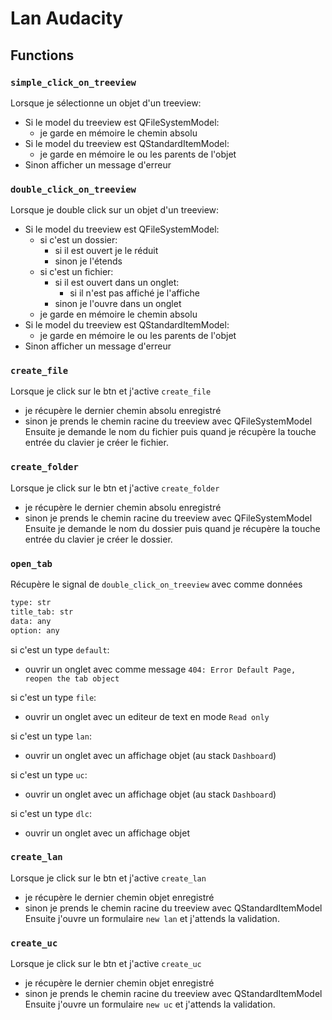 # Lan Audacity

## Functions

### `simple_click_on_treeview`

Lorsque je sélectionne un objet d'un treeview:

- Si le model du treeview est QFileSystemModel:
  - je garde en mémoire le chemin absolu
- Si le model du treeview est QStandardItemModel:
  - je garde en mémoire le ou les parents de l'objet
- Sinon afficher un message d'erreur

### `double_click_on_treeview`

Lorsque je double click sur un objet d'un treeview:

- Si le model du treeview est QFileSystemModel:
  - si c'est un dossier:
    - si il est ouvert je le réduit
    - sinon je l'étends
  - si c'est un fichier:
    - si il est ouvert dans un onglet:
      - si il n'est pas affiché je l'affiche
    - sinon je l'ouvre dans un onglet
  - je garde en mémoire le chemin absolu
- Si le model du treeview est QStandardItemModel:
  - je garde en mémoire le ou les parents de l'objet
- Sinon afficher un message d'erreur

### `create_file`

Lorsque je click sur le btn et j'active `create_file`

- je récupère le dernier chemin absolu enregistré
- sinon je prends le chemin racine du treeview avec QFileSystemModel
Ensuite je demande le nom du fichier puis quand je récupère la touche entrée du clavier je créer le fichier.

### `create_folder`

Lorsque je click sur le btn et j'active `create_folder`

- je récupère le dernier chemin absolu enregistré
- sinon je prends le chemin racine du treeview avec QFileSystemModel
Ensuite je demande le nom du dossier puis quand je récupère la touche entrée du clavier je créer le dossier.

### `open_tab`

Récupère le signal de `double_click_on_treeview` avec comme données

```bash
type: str
title_tab: str
data: any
option: any
```

si c'est un type `default`:

- ouvrir un onglet avec comme message `404: Error Default Page, reopen the tab object`

si c'est un type `file`:

- ouvrir un onglet avec un editeur de text en mode `Read only`

si c'est un type `lan`:

- ouvrir un onglet avec un affichage objet (au stack `Dashboard`)

si c'est un type `uc`:

- ouvrir un onglet avec un affichage objet (au stack `Dashboard`)

si c'est un type `dlc`:

- ouvrir un onglet avec un affichage objet

### `create_lan`

Lorsque je click sur le btn et j'active `create_lan`

- je récupère le dernier chemin objet enregistré
- sinon je prends le chemin racine du treeview avec QStandardItemModel
Ensuite j'ouvre un formulaire `new lan` et j'attends la validation.

### `create_uc`

Lorsque je click sur le btn et j'active `create_uc`

- je récupère le dernier chemin objet enregistré
- sinon je prends le chemin racine du treeview avec QStandardItemModel
Ensuite j'ouvre un formulaire `new uc` et j'attends la validation.
